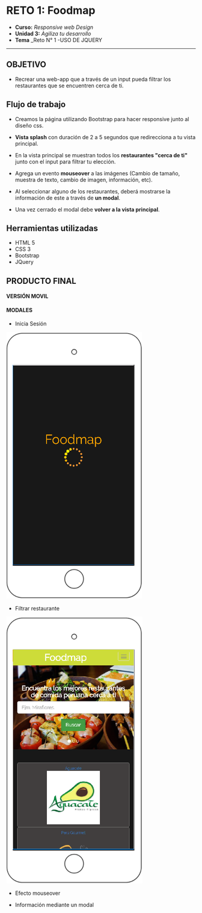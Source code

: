 # RETO 1: Foodmap

* **Curso:** _Responsive web Design_
* **Unidad 3:** _Agiliza tu desarrollo_
* **Tema** _Reto N° 1 -USO DE JQUERY 

***
## OBJETIVO
* Recrear una web-app que a través de un input pueda filtrar los restaurantes que se encuentren cerca de ti. 

## Flujo de trabajo
* Creamos la página utilizando Bootstrap para hacer responsive junto al diseño css. 

* **Vista splash** con duración de 2 a 5 segundos que redirecciona a tu vista principal.

* En la vista principal se muestran todos los **restaurantes "cerca de ti"** junto con el input para filtrar tu elección.

* Agrega un evento **mouseover** a las imágenes (Cambio de tamaño, muestra de texto, cambio de imagen, información, etc). 

* Al seleccionar alguno de los restaurantes, deberá mostrarse la información de este a través de **un modal**. 

* Una vez cerrado el modal debe **volver a la vista principal**. 

 
## Herramientas utilizadas

* HTML 5
* CSS 3
* Bootstrap
* JQuery

## PRODUCTO FINAL

#### VERSIÓN MOVIL

#### MODALES

* Inicia Sesión

![recursos](assets/images/splash.PNG)

* Filtrar restaurante

![recursos](assets/images/filtrar.PNG)

* Efecto mouseover

* Información mediante un modal
